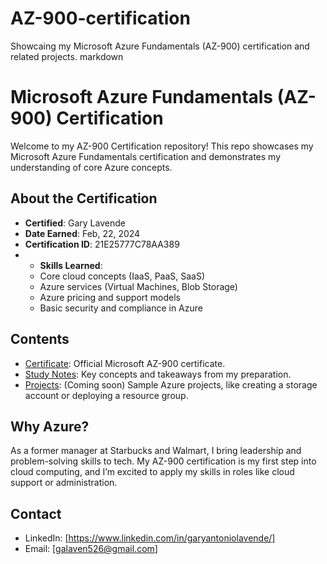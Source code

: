 # AZ-900-certification
Showcaing my Microsoft Azure Fundamentals (AZ-900) certification and related projects.
markdown

# Microsoft Azure Fundamentals (AZ-900) Certification

Welcome to my AZ-900 Certification repository! This repo showcases my Microsoft Azure Fundamentals certification and demonstrates my understanding of core Azure concepts.

## About the Certification
- **Certified**: Gary Lavende
- **Date Earned**: Feb, 22, 2024
- **Certification ID**: 21E25777C78AA389
- - **Skills Learned**:
  - Core cloud concepts (IaaS, PaaS, SaaS)
  - Azure services (Virtual Machines, Blob Storage)
  - Azure pricing and support models
  - Basic security and compliance in Azure

## Contents
- [Certificate](certificate/AZ-900-Certificate.pdf): Official Microsoft AZ-900 certificate.
- [Study Notes](docs/AZ-900-Notes.md): Key concepts and takeaways from my preparation.
- [Projects](projects/): (Coming soon) Sample Azure projects, like creating a storage account or deploying a resource group.

## Why Azure?
As a former manager at Starbucks and Walmart, I bring leadership and problem-solving skills to tech. My AZ-900 certification is my first step into cloud computing, and I’m excited to apply my skills in roles like cloud support or administration.

## Contact
- LinkedIn: [https://www.linkedin.com/in/garyantoniolavende/]
- Email: [galaven526@gmail.com]

